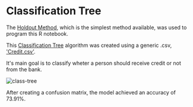 # Classification Tree

The [Holdout Method](https://towardsdatascience.com/validating-your-machine-learning-model-25b4c8643fb7), which is the simplest method available, was used to program this R notebook.

This [Classification Tree](https://en.wikipedia.org/wiki/Classification_Tree_Method) algorithm was created using a generic .csv, ['Credit.csv'](https://www.kaggle.com/uciml/german-credit).

It's main goal is to classify wheter a person should receive credit or not from the bank.

![class-tree](https://user-images.githubusercontent.com/74436565/132057726-99d8b106-9070-4d72-82d4-138b8d12717a.png)

After creating a confusion matrix, the model achieved an accuracy of 73.91%.

